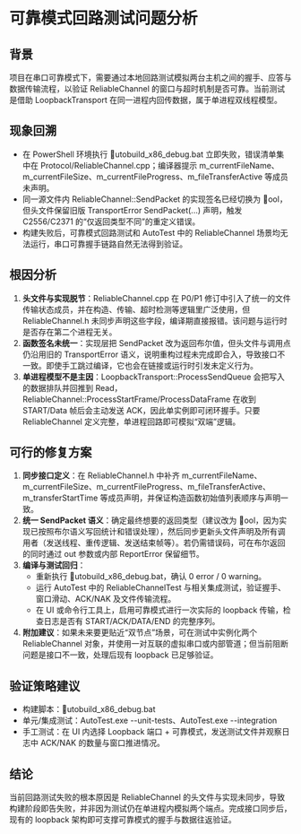 ﻿# 可靠模式回路测试问题分析

## 背景
项目在串口可靠模式下，需要通过本地回路测试模拟两台主机之间的握手、应答与数据传输流程，以验证 ReliableChannel 的窗口与超时机制是否可靠。当前测试是借助 LoopbackTransport 在同一进程内回传数据，属于单进程双线程模型。

## 现象回溯
- 在 PowerShell 环境执行 utobuild_x86_debug.bat 立即失败，错误清单集中在 Protocol/ReliableChannel.cpp；编译器提示 m_currentFileName、m_currentFileSize、m_currentFileProgress、m_fileTransferActive 等成员未声明。
- 同一源文件内 ReliableChannel::SendPacket 的实现签名已经切换为 ool，但头文件保留旧版 TransportError SendPacket(...) 声明，触发 C2556/C2371 的“仅返回类型不同”的重定义错误。
- 构建失败后，可靠模式回路测试和 AutoTest 中的 ReliableChannel 场景均无法运行，串口可靠握手链路自然无法得到验证。

## 根因分析
1. **头文件与实现脱节**：ReliableChannel.cpp 在 P0/P1 修订中引入了统一的文件传输状态成员，并在构造、传输、超时检测等逻辑里广泛使用，但 ReliableChannel.h 未同步声明这些字段，编译期直接报错。该问题与运行时是否存在第二个进程无关。
2. **函数签名未统一**：实现层把 SendPacket 改为返回布尔值，但头文件与调用点仍沿用旧的 TransportError 语义，说明重构过程未完成即合入，导致接口不一致。即使手工跳过编译，它也会在链接或运行时引发未定义行为。
3. **单进程模型不是主因**：LoopbackTransport::ProcessSendQueue 会把写入的数据排队并回推到 Read，ReliableChannel::ProcessStartFrame/ProcessDataFrame 在收到 START/Data 帧后会主动发送 ACK，因此单实例即可闭环握手。只要 ReliableChannel 定义完整，单进程回路即可模拟“双端”逻辑。

## 可行的修复方案
1. **同步接口定义**：在 ReliableChannel.h 中补齐 m_currentFileName、m_currentFileSize、m_currentFileProgress、m_fileTransferActive、m_transferStartTime 等成员声明，并保证构造函数初始值列表顺序与声明一致。
2. **统一 SendPacket 语义**：确定最终想要的返回类型（建议改为 ool，因为实现已按照布尔语义写回统计和错误处理），然后同步更新头文件声明及所有调用者（发送线程、重传逻辑、发送结束帧等）。若仍需错误码，可在布尔返回的同时通过 out 参数或内部 ReportError 保留细节。
3. **编译与测试回归**：
   - 重新执行 utobuild_x86_debug.bat，确认 0 error / 0 warning。
   - 运行 AutoTest 中的 ReliableChannelTest 与相关集成测试，验证握手、窗口滑动、ACK/NAK 及文件传输流程。
   - 在 UI 或命令行工具上，启用可靠模式进行一次实际的 loopback 传输，检查日志是否有 START/ACK/DATA/END 的完整序列。
4. **附加建议**：如果未来要更贴近“双节点”场景，可在测试中实例化两个 ReliableChannel 对象，并使用一对互联的虚拟串口或内部管道；但当前阻断问题是接口不一致，处理后现有 loopback 已足够验证。

## 验证策略建议
- 构建脚本：utobuild_x86_debug.bat
- 单元/集成测试：AutoTest.exe --unit-tests、AutoTest.exe --integration
- 手工测试：在 UI 内选择 Loopback 端口 + 可靠模式，发送测试文件并观察日志中 ACK/NAK 的数量与窗口推进情况。

## 结论
当前回路测试失败的根本原因是 ReliableChannel 的头文件与实现未同步，导致构建阶段即告失败，并非因为测试仍在单进程内模拟两个端点。完成接口同步后，现有的 loopback 架构即可支撑可靠模式的握手与数据往返验证。